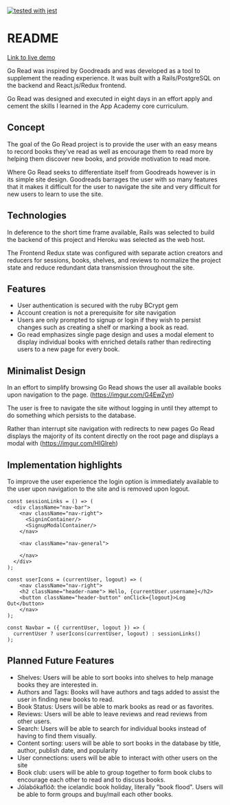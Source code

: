 [![tested with jest](https://img.shields.io/badge/tested_with-jest-99424f.svg)](https://github.com/facebook/jest)
# README
[Link to live demo](https://goreads.herokuapp.com/)

Go Read was inspired by Goodreads and was developed as a tool to supplement the reading experience. It was built with a Rails/PostgreSQL on the backend and React.js/Redux frontend.

Go Read was designed and executed in eight days in an effort apply and cement the skills I learned in the App Academy core curriculum.

## Concept
The goal of the Go Read project is to provide the user with an easy means to record books they've read as well as encourage them to read more by helping them discover new books, and provide motivation to read more.

Where Go Read seeks to differentiate itself from Goodreads however is in its simple site design. Goodreads barrages the user with so many features that it makes it difficult for the user to navigate the site and very difficult for new users to learn to use the site.

## Technologies
In deference to the short time frame available, Rails was selected to build the backend of this project and Heroku was selected as the web host.

The Frontend Redux state was configured with separate action creators and reducers for sessions, books, shelves, and reviews to normalize the project state and reduce redundant data transmission throughout the site.

## Features
* User authentication is secured with the ruby BCrypt gem
* Account creation is not a prerequisite for site navigation
* Users are only prompted to signup or login if they wish to persist changes such as creating a shelf or marking a book as read.
* Go read emphasizes single page design and uses a modal element to display individual books with enriched details rather than redirecting users to a new page for every book.

## Minimalist Design
In an effort to simplify browsing Go Read shows the user all available books upon navigation to the page.
(https://imgur.com/G4EwZyn)

The user is free to navigate the site without logging in until they attempt to do something which persists to the database.

Rather than interrupt site navigation with redirects to new pages Go Read displays the majority of its content directly on the root page and displays a modal with
(https://imgur.com/HIGlreh)

## Implementation highlights
To improve the user experience the login option is immediately available to the user upon navigation to the site and is removed upon logout.

```
const sessionLinks = () => (
  <div className="nav-bar">
    <nav className="nav-right">
      <SigninContainer/>
      <SignupModalContainer/>
    </nav>

    <nav className="nav-general">

    </nav>
  </div>
);

const userIcons = (currentUser, logout) => (
	<nav className="nav-right">
    <h2 className="header-name"> Hello, {currentUser.username}</h2>
    <button className="header-button" onClick={logout}>Log Out</button>
	</nav>
);

const Navbar = ({ currentUser, logout }) => (
  currentUser ? userIcons(currentUser, logout) : sessionLinks()
);
```

## Planned Future Features
* Shelves: Users will be able to sort books into shelves to help manage books they are interested in.
* Authors and Tags: Books will have authors and tags added to assist the user in finding new books to read.
* Book Status: Users will be able to mark books as read or as favorites.
* Reviews: Users will be able to leave reviews and read reviews from other users.
* Search: Users will be able to search for individual books instead of having to find them visually.
* Content sorting: users will be able to sort books in the database by title, author, publish date, and popularity
* User connections: users will be able to interact with other users on the site
* Book club: users will be able to group together to form book clubs to encourage each other to read and to discuss books.
* Jólabókaflóð: the icelandic book holiday, literally "book flood". Users will be able to form groups and buy/mail each other books.
